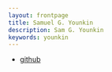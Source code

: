 ```yaml
---
layout: frontpage
title: Samuel G. Younkin
description: Sam G. Younkin
keywords: younkin
---
```


<div class="navbar">
  <div class="navbar-inner">
      <ul class="nav">
          <li><a href="https://github.com/syounkin">github</a></li>
      </ul>
  </div>
</div>
